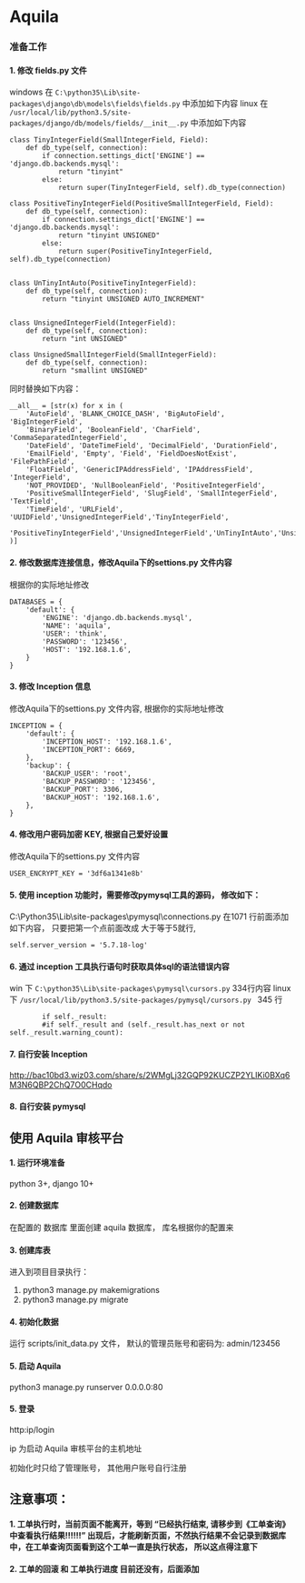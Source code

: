 # Aquila

### 准备工作
#### 1. 修改 fields.py 文件
windows 在 `C:\python35\Lib\site-packages\django\db\models\fields\fields.py` 中添加如下内容
linux 在 `/usr/local/lib/python3.5/site-packages/django/db/models/fields/__init__.py` 中添加如下内容
```
class TinyIntegerField(SmallIntegerField, Field):
    def db_type(self, connection):
        if connection.settings_dict['ENGINE'] == 'django.db.backends.mysql':
            return "tinyint"
        else:
            return super(TinyIntegerField, self).db_type(connection)

class PositiveTinyIntegerField(PositiveSmallIntegerField, Field):
    def db_type(self, connection):
        if connection.settings_dict['ENGINE'] == 'django.db.backends.mysql':
            return "tinyint UNSIGNED"
        else:
            return super(PositiveTinyIntegerField, self).db_type(connection)


class UnTinyIntAuto(PositiveTinyIntegerField):
    def db_type(self, connection):
        return "tinyint UNSIGNED AUTO_INCREMENT"


class UnsignedIntegerField(IntegerField):
    def db_type(self, connection):
        return "int UNSIGNED"

class UnsignedSmallIntegerField(SmallIntegerField):
    def db_type(self, connection):
        return "smallint UNSIGNED"
```
同时替换如下内容：
```
__all__ = [str(x) for x in (
    'AutoField', 'BLANK_CHOICE_DASH', 'BigAutoField', 'BigIntegerField',
    'BinaryField', 'BooleanField', 'CharField', 'CommaSeparatedIntegerField',
    'DateField', 'DateTimeField', 'DecimalField', 'DurationField',
    'EmailField', 'Empty', 'Field', 'FieldDoesNotExist', 'FilePathField',
    'FloatField', 'GenericIPAddressField', 'IPAddressField', 'IntegerField',
    'NOT_PROVIDED', 'NullBooleanField', 'PositiveIntegerField',
    'PositiveSmallIntegerField', 'SlugField', 'SmallIntegerField', 'TextField',
    'TimeField', 'URLField', 'UUIDField','UnsignedIntegerField','TinyIntegerField',
    'PositiveTinyIntegerField','UnsignedIntegerField','UnTinyIntAuto','UnsignedSmallIntegerField',
)]
```

#### 2. 修改数据库连接信息，修改Aquila下的settions.py 文件内容
根据你的实际地址修改
```
DATABASES = {
    'default': {
        'ENGINE': 'django.db.backends.mysql',
        'NAME': 'aquila',
        'USER': 'think',
        'PASSWORD': '123456',
        'HOST': '192.168.1.6',
    }
}
```
#### 3. 修改 Inception 信息
修改Aquila下的settions.py 文件内容, 根据你的实际地址修改
```
INCEPTION = {
    'default': {
        'INCEPTION_HOST': '192.168.1.6',
        'INCEPTION_PORT': 6669,
    },
    'backup': {
        'BACKUP_USER': 'root',
        'BACKUP_PASSWORD': '123456',
        'BACKUP_PORT': 3306,
        'BACKUP_HOST': '192.168.1.6',
    },
}
```

#### 4. 修改用户密码加密 KEY, 根据自己爱好设置
修改Aquila下的settions.py 文件内容
```
USER_ENCRYPT_KEY = '3df6a1341e8b'
```


#### 5. 使用 inception 功能时，需要修改pymysql工具的源码， 修改如下：
C:\Python35\Lib\site-packages\pymysql\connections.py 在1071 行前面添加如下内容，
只要把第一个点前面改成 大于等于5就行,
```
self.server_version = '5.7.18-log'
```

#### 6. 通过 inception 工具执行语句时获取具体sql的语法错误内容
win 下 `C:\python35\Lib\site-packages\pymysql\cursors.py` 334行内容
linux 下 `/usr/local/lib/python3.5/site-packages/pymysql/cursors.py ` 345 行
```
        if self._result:
        #if self._result and (self._result.has_next or not self._result.warning_count):
```

#### 7. 自行安装 Inception

http://bac10bd3.wiz03.com/share/s/2WMgLj32GQP92KUCZP2YLIKi0BXq6M3N6QBP2ChQ7O0CHqdo

#### 8. 自行安装 pymysql


## 使用 Aquila 审核平台
#### 1. 运行环境准备
python 3+, django 10+

#### 2. 创建数据库
在配置的 数据库 里面创建 aquila 数据库， 库名根据你的配置来

#### 3. 创建库表
进入到项目目录执行：
1. python3 manage.py makemigrations
2. python3 manage.py migrate

#### 4. 初始化数据
运行 scripts/init_data.py 文件， 默认的管理员账号和密码为: admin/123456

#### 5. 启动 Aquila
python3 manage.py runserver 0.0.0.0:80

#### 5. 登录
http:ip/login

ip 为启动 Aquila 审核平台的主机地址

初始化时只给了管理账号， 其他用户账号自行注册


## 注意事项：
#### 1. 工单执行时，当前页面不能离开，等到 “已经执行结束, 请移步到《工单查询》中查看执行结果!!!!!!” 出现后，才能刷新页面，不然执行结果不会记录到数据库中，在工单查询页面看到这个工单一直是执行状态， 所以这点得注意下

#### 2. 工单的回滚 和 工单执行进度 目前还没有，后面添加
